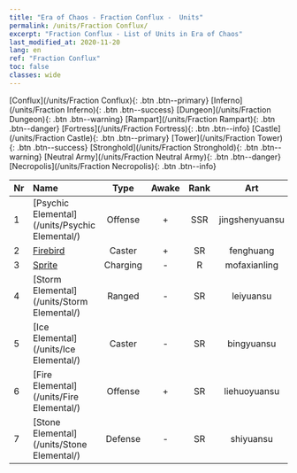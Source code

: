 ```yaml
---
title: "Era of Chaos - Fraction Conflux -  Units"
permalink: /units/Fraction Conflux/
excerpt: "Fraction Conflux - List of Units in Era of Chaos"
last_modified_at: 2020-11-20
lang: en
ref: "Fraction Conflux"
toc: false
classes: wide
---
```

 [Conflux](/units/Fraction Conflux){: .btn .btn--primary} [Inferno](/units/Fraction Inferno){: .btn .btn--success} [Dungeon](/units/Fraction Dungeon){: .btn .btn--warning} [Rampart](/units/Fraction Rampart){: .btn .btn--danger} [Fortress](/units/Fraction Fortress){: .btn .btn--info} [Castle](/units/Fraction Castle){: .btn .btn--primary} [Tower](/units/Fraction Tower){: .btn .btn--success} [Stronghold](/units/Fraction Stronghold){: .btn .btn--warning} [Neutral Army](/units/Fraction Neutral Army){: .btn .btn--danger} [Necropolis](/units/Fraction Necropolis){: .btn .btn--info} 

  | Nr |         Name        |   Type   | Awake |    Rank   |      Art      |  class  |    s   |   label   |    HP     |
  |:---|:--------------------|:--------:|:-----:|:---------:|:-------------:|:-------:|:------:|:---------:|:----------|
  | 1 | [Psychic Elemental](/units/Psychic Elemental/) | Offense | + | SSR | jingshenyuansu | 1 |  2 |  3(11) |  1749  |
  | 2 | [Firebird](/units/Firebird/) | Caster | + | SR | fenghuang | 5 |  4 |  2(11) |  4525  |
  | 3 | [Sprite](/units/Sprite/) | Charging | - | R | mofaxianling | 3 |  1 |  2(11) |  993  |
  | 4 | [Storm Elemental](/units/Storm Elemental/) | Ranged | - | SR | leiyuansu | 4 |  1 |  2(11) |  662  |
  | 5 | [Ice Elemental](/units/Ice Elemental/) | Caster | - | SR | bingyuansu | 5 |  1 |  2(11) |  744  |
  | 6 | [Fire Elemental](/units/Fire Elemental/) | Offense | + | SR | liehuoyuansu | 1 |  2 |  2(11) |  1682  |
  | 7 | [Stone Elemental](/units/Stone Elemental/) | Defense | - | SR | shiyuansu | 2 |  2 |  2(11) |  2825  |
